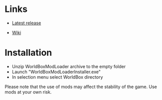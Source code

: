 # Links
- [Latest release](https://github.com/DipCrai/WorldBoxModLoader/releases)

- [Wiki](https://github.com/DipCrai/WorldBoxModLoader/wiki)

# Installation
- Unzip WorldBoxModLoader archive to the empty folder
- Launch "WorldBoxModLoaderInstaller.exe"
- In selection menu select WorldBox directory

Please note that the use of mods may affect the stability of the game. Use mods at your own risk.
